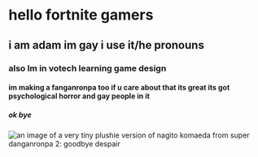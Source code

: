 # hello fortnite gamers
## i am adam im gay i use it/he pronouns
### also Im in votech learning game design
#### im making a fanganronpa too if u care about that its great its got psychological horror and gay people in it
##### ok bye

![an image of a very tiny plushie version of nagito komaeda from super danganronpa 2: goodbye despair](https://encrypted-tbn0.gstatic.com/images?q=tbn:ANd9GcThVuw3OUqvcrSKZWn02T-3tOwSfh9DsY_LoLkRqqSiotaODqD74WczIGyQKEqfst_psec:https://ae01.alicdn.com/kf/H161ce136b186401db141f98ac2228535Y.jpg&usqp=CAU)
